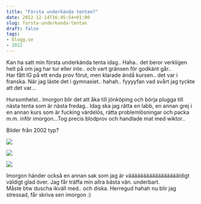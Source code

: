 ```yaml
---
title: "Första underkända tentan?"
date: 2012-12-14T16:45:54+01:00
slug: forsta-underkanda-tentan
draft: false
tags:
- blogg.se
- 2012
---
```

Kan ha satt min första underkända tenta idag.. Haha.. det beror verkligen helt på om jag har tur eller inte.. och vart gränsen för godkänt går..  
Har fått IG på ett enda prov förut, men klarade ändå kursen.. det var i franska. När jag läste det i gymnasiet.. hahah.. fyyyyfan vad svårt jag tyckte att det var...  
  
Hursomhelst.. Imorgon blir det att åka till jönköping och börja plugga till nästa tenta som är nästa fredag.. Idag ska jag rätta en labb, en annan grej i en annan kurs som är fucking värdelös, rätta problemlösningar och packa m.m. inför imorgon...Tog precis blodprov och handlade mat med wiktor..

Bilder från 2002 typ?  

  

![](/assets/images/blogg.se/usamamedhitlermustach_96252957.jpg)

![](https://cdn3.cdnme.se/cdn/9-1/701517/images/2010/vircpundersngen_96253348.jpg)

  

![](/assets/images/blogg.se/hahavipbussenhem_96571761.jpg)

  

  
  
Imorgon händer också en annan sak som jag är väääääääääääääääääldigt väldigt glad över. Jag får träffa min allra bästa vän. underbart.  
Måste btw duscha ikväll med.. och diska. Herregud hahah nu blir jag stressad, får skriva sen imorgon :)